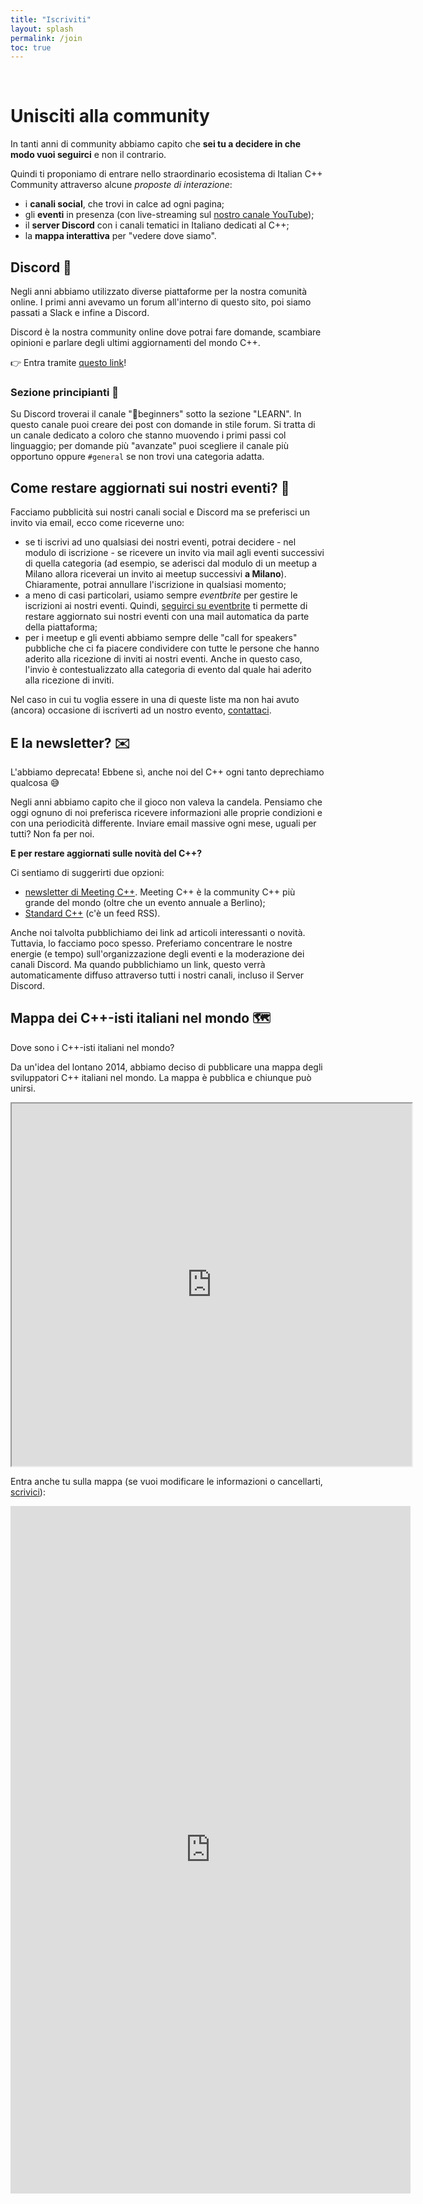 ```yaml
---
title: "Iscriviti"
layout: splash
permalink: /join
toc: true
---
```

<br/>

# Unisciti alla community

In tanti anni di community abbiamo capito che **sei tu a decidere in che modo vuoi seguirci** e non il contrario.

Quindi ti proponiamo di entrare nello straordinario ecosistema di Italian C++ Community attraverso alcune *proposte di interazione*:

- i **canali social**, che trovi in calce ad ogni pagina;
- gli **eventi** in presenza (con live-streaming sul [nostro canale YouTube](https://www.youtube.com/@italiancppcommunity));
- il **server Discord** con i canali tematici in Italiano dedicati al C++;
- la **mappa interattiva** per "vedere dove siamo".

## Discord 💬

Negli anni abbiamo utilizzato diverse piattaforme per la nostra comunità online. I primi anni avevamo un forum all'interno di questo sito, poi siamo passati a Slack e infine a Discord.

Discord è la nostra community online dove potrai fare domande, scambiare opinioni e parlare degli ultimi aggiornamenti del mondo C++.

👉 Entra tramite [questo link](https://discord.gg/GPATr8QxfS)!

### Sezione principianti 👣

Su Discord troverai il canale "👣beginners" sotto la sezione "LEARN". In questo canale puoi creare dei post con domande in stile forum. Si tratta di un canale dedicato a coloro che stanno muovendo i primi passi col linguaggio; per domande più "avanzate" puoi scegliere il canale più opportuno oppure `#general` se non trovi una categoria adatta.

## Come restare aggiornati sui nostri eventi? 🔔

Facciamo pubblicità sui nostri canali social e Discord ma se preferisci un invito via email, ecco come riceverne uno:

- se ti iscrivi ad uno qualsiasi dei nostri eventi, potrai decidere - nel modulo di iscrizione - se ricevere un invito via mail agli eventi successivi di quella categoria (ad esempio, se aderisci dal modulo di un meetup a Milano allora riceverai un invito ai meetup successivi **a Milano**). Chiaramente, potrai annullare l'iscrizione in qualsiasi momento;
- a meno di casi particolari, usiamo sempre *eventbrite* per gestire le iscrizioni ai nostri eventi. Quindi, [seguirci su eventbrite](https://italiancpp.eventbrite.com/) ti permette di restare aggiornato sui nostri eventi con una mail automatica da parte della piattaforma;
- per i meetup e gli eventi abbiamo sempre delle "call for speakers" pubbliche che ci fa piacere condividere con tutte le persone che hanno aderito alla ricezione di inviti ai nostri eventi. Anche in questo caso, l'invio è contestualizzato alla categoria di evento dal quale hai aderito alla ricezione di inviti.

Nel caso in cui tu voglia essere in una di queste liste ma non hai avuto (ancora) occasione di iscriverti ad un nostro evento, [contattaci](mailto:info@italiancpp.org).

## E la newsletter? ✉️

L'abbiamo deprecata! Ebbene sì, anche noi del C++ ogni tanto deprechiamo qualcosa 😅

Negli anni abbiamo capito che il gioco non valeva la candela. Pensiamo che oggi ognuno di noi preferisca ricevere informazioni alle proprie condizioni e con una periodicità differente. Inviare email massive ogni mese, uguali per tutti? Non fa per noi.

**E per restare aggiornati sulle novità del C++?**

Ci sentiamo di suggerirti due opzioni:
- [newsletter di Meeting C++](https://meetingcpp.com/mcpp/user/register.php?source=newsletter). Meeting C++ è la community C++ più grande del mondo (oltre che un evento annuale a Berlino);
- [Standard C++](https://isocpp.org/) (c'è un feed RSS).

Anche noi talvolta pubblichiamo dei link ad articoli interessanti o novità. Tuttavia, lo facciamo poco spesso. Preferiamo concentrare le nostre energie (e tempo) sull'organizzazione degli eventi e la moderazione dei canali Discord. Ma quando pubblichiamo un link, questo verrà automaticamente diffuso attraverso tutti i nostri canali, incluso il Server Discord.

## Mappa dei C++-isti italiani nel mondo 🗺️

Dove sono i C++-isti italiani nel mondo?

Da un'idea del lontano 2014, abbiamo deciso di pubblicare una mappa degli sviluppatori C++ italiani nel mondo. La mappa è pubblica e chiunque può unirsi.

<iframe src="https://www.google.com/maps/d/u/0/embed?mid=1kq4qEWdgLfxmDj2QOc8jIgH3yZc" width="640" height="580"></iframe>

Entra anche tu sulla mappa (se vuoi modificare le informazioni o cancellarti, [scrivici](mailto:info@italiancpp.org)):

<iframe src="https://docs.google.com/forms/d/e/1FAIpQLSd-cAX7AiYTXIbB9NUPgM1JAW6QnxmWAJmFT4FLW-TiRjecpg/viewform?embedded=true" width="640" height="1100" frameborder="0" marginheight="0" marginwidth="0">Caricamento…</iframe>
